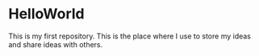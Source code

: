 # HelloWorld
This is my first repository. This is the place where I use to store my ideas and share ideas with others.
